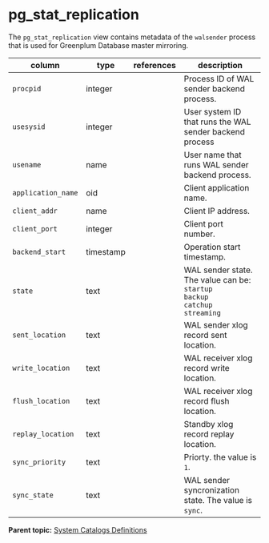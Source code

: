 # pg\_stat\_replication 

The `pg_stat_replication` view contains metadata of the `walsender` process that is used for Greenplum Database master mirroring.

|column|type|references|description|
|------|----|----------|-----------|
|`procpid`|integer| |Process ID of WAL sender backend process.|
|`usesysid`|integer| |User system ID that runs the WAL sender backend process|
|`usename`|name| |User name that runs WAL sender backend process.|
|`application_name`|oid| |Client application name.|
|`client_addr`|name| |Client IP address.|
|`client_port`|integer| |Client port number.|
|`backend_start`|timestamp| |Operation start timestamp.|
|`state`|text| |WAL sender state.<br/>The value can be:<br/>`startup`<br/>`backup`<br/>`catchup`<br/>`streaming`<br/>|
|`sent_location`|text| |WAL sender xlog record sent location.|
|`write_location`|text| |WAL receiver xlog record write location.|
|`flush_location`|text| |WAL receiver xlog record flush location.|
|`replay_location`|text| |Standby xlog record replay location.|
|`sync_priority`|text| |Priorty. the value is `1`.|
|`sync_state`|text| |WAL sender syncronization state. The value is `sync`.|

**Parent topic:** [System Catalogs Definitions](../system_catalogs/catalog_ref-html.html)

